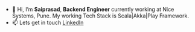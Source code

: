 - 👋 Hi, I’m <strong>Saiprasad</strong>, <strong>Backend Engineer</strong> currently working at Nice Systems, Pune. My working Tech Stack is Scala|Akka|Play Framework.
- 📫 Lets get in touch <a href="https://www.linkedin.com/in/saiprasad-vyawahare-88a713169/">LinkedIn</a>

<!---
saiprasad20/saiprasad20 is a ✨ special ✨ repository because its `README.md` (this file) appears on your GitHub profile.
You can click the Preview link to take a look at your changes.
--->
